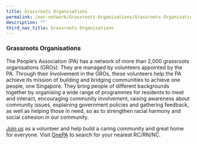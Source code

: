 ```yaml
---
title: Grassroots Organisations
permalink: /our-network/Grassroots-Organisations/Grassroots-Organisations/
description: ""
third_nav_title: Grassroots Organisations
---
```

### Grassroots Organisations

The People’s Association (PA) has a network of more than 2,000 grassroots organisations (GROs). They are managed by volunteers appointed by the PA. Through their involvement in the GROs, these volunteers help the PA achieve its mission of building and bridging communities to achieve one people, one Singapore. They bring people of different backgrounds together by organising a wide range of programmes for residents to meet and interact, encouraging community involvement, raising awareness about community issues, explaining government policies and gathering feedback, as well as helping those in need, so as to strengthen racial harmony and social cohesion in our community.

 [Join us](/engage/Be-Our-Volunteer) as a volunteer and help build a caring community and great home for everyone. Visit  [OnePA](https://www.onepa.gov.sg/rc ) to search for your nearest RC/RN/NC.